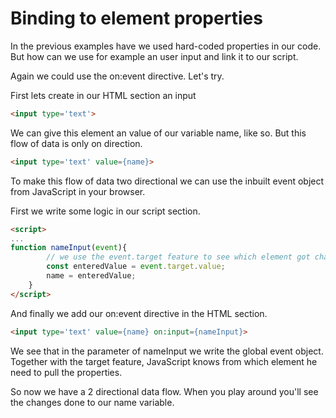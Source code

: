 # Binding to element properties

In the previous examples have we used hard-coded properties in our code. But how can we use for example an user input and link it to our script.

Again we could  use the on:event directive. Let's try.

First lets create in our HTML section an input

```html
<input type='text'>
```

We can give this element an value of our variable name, like so. But this flow of data is only on direction.

```html
<input type='text' value={name}>
```

To make this flow of data two directional we can use the inbuilt event object from JavaScript in your browser.

First we write some logic in our script section.

```html
<script>
...
function nameInput(event){
        // we use the event.target feature to see which element got changed
        const enteredValue = event.target.value;
        name = enteredValue;
    }
</script>
```

And finally we add our on:event directive in the HTML section.

```html
<input type='text' value={name} on:input={nameInput}>
```

We see that in the parameter of nameInput we write the global event object. Together with the target feature,  JavaScript knows from which element he need to pull the properties. 

So now we have a 2 directional data flow. When you play around you'll see the changes done to our name variable.

